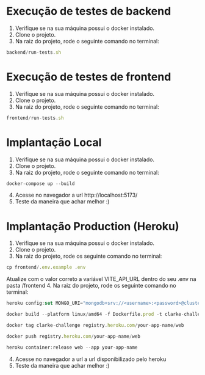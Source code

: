 # Execução de testes de backend
  1. Verifique se na sua máquina possui o docker instalado.
  2. Clone o projeto.
  3. Na raiz do projeto, rode o seguinte comando no terminal: 
```jsx
backend/run-tests.sh
```

# Execução de testes de frontend
  1. Verifique se na sua máquina possui o docker instalado.
  2. Clone o projeto.
  3. Na raiz do projeto, rode o seguinte comando no terminal: 
```jsx
frontend/run-tests.sh
```

# Implantação Local
  1. Verifique se na sua máquina possui o docker instalado.
  2. Clone o projeto.
  3. Na raiz do projeto, rode o seguinte comando no terminal: 
```jsx
docker-compose up --build
```
   4. Acesse no navegador a url http://localhost:5173/
   5. Teste da maneira que achar melhor :)

# Implantação Production (Heroku)
  1. Verifique se na sua máquina possui o docker instalado.
  2. Clone o projeto.
  3. Na raiz do projeto, rode os seguinte comando no terminal: 
```jsx
cp frontend/.env.example .env
```
Atualize com o valor correto a variável VITE_API_URL dentro do seu .env na pasta /frontend
  4. Na raiz do projeto, rode os seguinte comando no terminal: 
```jsx
heroku config:set MONGO_URI="mongodb+srv://<username>:<password>@cluster0.mongodb.net/mydatabase?retryWrites=true&w=majority" --app your-app-name
```
```jsx
docker build --platform linux/amd64 -f Dockerfile.prod -t clarke-challenge .
```
```jsx
docker tag clarke-challenge registry.heroku.com/your-app-name/web
```
```jsx
docker push registry.heroku.com/your-app-name/web
```
```jsx
heroku container:release web --app your-app-name
```
   4. Acesse no navegador a url a url disponibilizado pelo heroku
   5. Teste da maneira que achar melhor :)